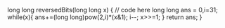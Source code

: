  long long reversedBits(long long x) {
        // code here
          long long ans = 0,i=31;
        while(x){
            ans+=(long long)pow(2,i)*(x&1);
            i--;
            x>>=1;
        }
        return ans;
    }
